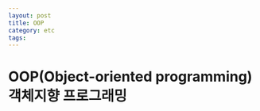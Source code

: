 ```yaml
---
layout: post
title: OOP
category: etc
tags: 
---
```



# OOP(Object-oriented programming) 객체지향 프로그래밍
